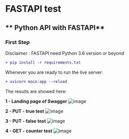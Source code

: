 # **FASTAPI test**

## ** Python API with FASTAPI**

### First Step
  
Disclaimer : FASTAPI need Python 3.6 version or beyond
 ```diff
 + pip install -r requirements.txt
```

Whenever you are ready to run the live server:
 ```diff
 + uvicorn main:app --reload
```
The results are showed here:

**1 - Landing page of Swagger**
![image](https://github.com/Naquiao/marvik-technical-test/blob/main/docs/Swagger-landing.png)

**2 - PUT - true test**
![image](https://github.com/Naquiao/marvik-technical-test/blob/main/docs/put-test-true.png)

**3 - PUT - false test**
![image](https://github.com/Naquiao/marvik-technical-test/blob/main/docs/put-test-false.png)

**4 - GET - counter test**
![image](https://github.com/Naquiao/marvik-technical-test/blob/main/docs/get-test-counter.png)


